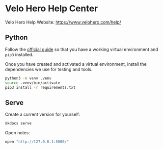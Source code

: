 # Velo Hero Help Center

Velo Hero Help Website: <https://www.velohero.com/help/>

## Python

Follow the [official guide](https://packaging.python.org/en/latest/guides/installing-using-pip-and-virtual-environments/) so that you have a working virtual environment and `pip3` installed.

Once you have created and activated a virtual environment, install the dependencies we use for testing and tools.

```bash
python3 -m venv .venv
source .venv/bin/activate
pip3 install -r requirements.txt
```

## Serve

Create a current version for yourself:

```bash
mkdocs serve
```

Open notes:

```bash
open "http://127.0.0.1:8000/"
```